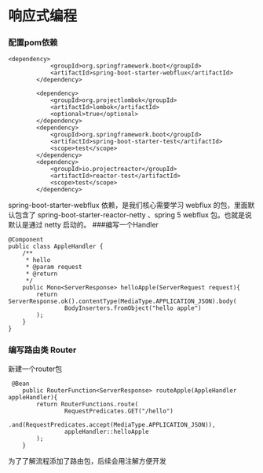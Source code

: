 # 响应式编程

### 配置pom依赖
```$xslt
<dependency>
            <groupId>org.springframework.boot</groupId>
            <artifactId>spring-boot-starter-webflux</artifactId>
        </dependency>

        <dependency>
            <groupId>org.projectlombok</groupId>
            <artifactId>lombok</artifactId>
            <optional>true</optional>
        </dependency>
        <dependency>
            <groupId>org.springframework.boot</groupId>
            <artifactId>spring-boot-starter-test</artifactId>
            <scope>test</scope>
        </dependency>
        <dependency>
            <groupId>io.projectreactor</groupId>
            <artifactId>reactor-test</artifactId>
            <scope>test</scope>
        </dependency>
```
spring-boot-starter-webflux 依赖，是我们核心需要学习 webflux 的包，里面默认包含了 spring-boot-starter-reactor-netty 、spring 5 webflux 包。也就是说默认是通过 netty 启动的。
###编写一个Handler
```$xslt
@Component
public class AppleHandler {
    /**
     * hello
     * @param request
     * @return
     */
    public Mono<ServerResponse> helloApple(ServerRequest request){
        return ServerResponse.ok().contentType(MediaType.APPLICATION_JSON).body(
                BodyInserters.fromObject("hello apple")
        );
    }
}
```
### 编写路由类 Router
新建一个router包
```$xslt
 @Bean
    public RouterFunction<ServerResponse> routeApple(AppleHandler appleHandler){
        return RouterFunctions.route(
                RequestPredicates.GET("/hello")
                .and(RequestPredicates.accept(MediaType.APPLICATION_JSON)),
                appleHandler::helloApple
        );
    }
```
为了了解流程添加了路由包，后续会用注解方便开发